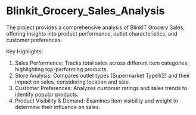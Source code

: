 # Blinkit_Grocery_Sales_Analysis

The project provides a comprehensive analysis of BlinkIT Grocery Sales, offering insights into product performance, outlet characteristics, and customer preferences.

Key Highlights:
1. Sales Performance: Tracks total sales across different item categories, highlighting top-performing products.
2. Store Analysis: Compares outlet types (Supermarket Type1/2) and their impact on sales, considering location and size.
3. Customer Preferences: Analyzes customer ratings and sales trends to identify popular products.
4. Product Visibility & Demand: Examines item visibility and weight to determine their influence on sales.
